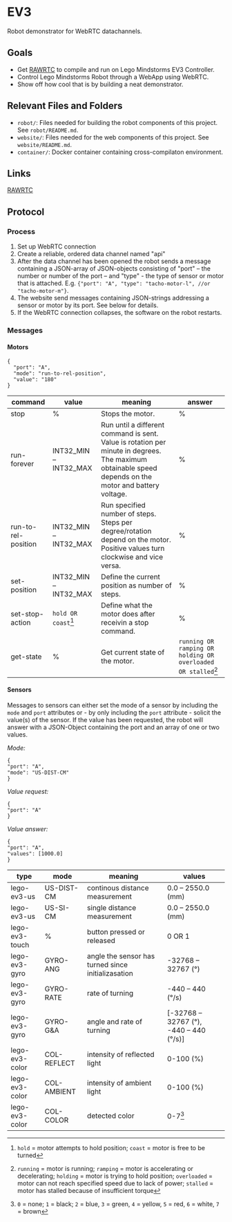 # EV3 #

Robot demonstrator for WebRTC datachannels.

## Goals ##

  * Get [RAWRTC](https://github.com/rawrtc/rawrtc) to compile and run on Lego Mindstorms EV3 Controller.
  * Control Lego Mindstorms Robot through a WebApp using WebRTC.
  * Show off how cool that is by building a neat demonstrator.
  
## Relevant Files and Folders

- `robot/`: Files needed for building the robot components of this project. See `robot/README.md`.
- `website/`: Files needed for the web components of this project. See `website/README.md`.
- `container/`: Docker container containing cross-compilaton environment.

## Links ##

[RAWRTC](https://github.com/rawrtc/rawrtc)

## Protocol

### Process

1. Set up WebRTC connection
2. Create a reliable, ordered data channel named "api"
3. After the data channel has been opened the robot sends a message containing a JSON-array of JSON-objects consisting of "port" – the number or number of the port –  and "type" - the type of sensor or motor that is attached. E.g. `{"port": "A", "type": "tacho-motor-l", //or "tacho-motor-m"}`.
4. The website send messages containing JSON-strings addressing a sensor or motor by its port. See below for details.
5. If the WebRTC connection collapses, the software on the robot restarts.

### Messages

#### Motors

```
{
  "port": "A", 
  "mode": "run-to-rel-position",
  "value": "180"
}
```

| command             | value                 | meaning                                                                                                                                                | answer                                                       |
|---------------------|-----------------------|--------------------------------------------------------------------------------------------------------------------------------------------------------|--------------------------------------------------------------|
| stop                | %                     | Stops the motor.                                                                                                                                       | %                                                            |
| run-forever         | INT32_MIN – INT32_MAX | Run until a different command is sent. Value is rotation per minute in degrees. The maximum obtainable speed depends on the motor and battery voltage. | %                                                            |
| run-to-rel-position | INT32_MIN – INT32_MAX | Run specified number of steps. Steps per degree/rotation depend on the motor. Positive values turn clockwise and vice versa.                           | %                                                            |
| set-position        | INT32_MIN – INT32_MAX | Define the current position as <value> number of steps.                                                                                                | %                                                            |
| set-stop-action     | `hold OR coast`[^1]   | Define what the motor does after receivin a stop command.                                                                                              | %                                                            |
| get-state           | %                     | Get current state of the motor.                                                                                                                        | `running OR ramping OR holding OR overloaded OR stalled`[^2] |

#### Sensors

Messages to sensors can either set the mode of a sensor by including the `mode` and `port` attributes or - by only including the `port` attribute - solicit the value(s) of the sensor. If the value has been requested, the robot will answer with a JSON-Object containing the port and an array of one or two values. 

*Mode:*
 ```
{
"port": "A",
"mode": "US-DIST-CM"
}
```
*Value request:*
```
{
"port": "A"
}
 ```

*Value answer:*
```
{
"port": "A",
"values": [1000.0]
}
 ```
 
 | type           | mode        | meaning                                            | values                                   |
 |----------------|-------------|----------------------------------------------------|------------------------------------------|
 | lego-ev3-us    | US-DIST-CM  | continous distance measurement                     | 0.0 – 2550.0 (mm)                        |
 | lego-ev3-us    | US-SI-CM    | single distance measurement                        | 0.0 – 2550.0  (mm)                       |
 | lego-ev3-touch | %           | button pressed or released                         | 0 OR 1                                   |
 | lego-ev3-gyro  | GYRO-ANG    | angle the sensor has turned since initializasation | -32768 – 32767 (°)                       |
 | lego-ev3-gyro  | GYRO-RATE   | rate of turning                                    | -440 – 440 (°/s)                         |
 | lego-ev3-gyro  | GYRO-G&A    | angle and rate of turning                          | \[-32768 – 32767 (°), -440 – 440 (°/s)\] |
 | lego-ev3-color | COL-REFLECT | intensity of reflected light                       | 0-100 (%)                                |
 | lego-ev3-color | COL-AMBIENT | intensity of ambient light                         | 0-100 (%)                                |
 | lego-ev3-color | COL-COLOR   | detected color                                     | 0-7[^3]                                  |


[^1]: `hold` = motor attempts to hold position; `coast` = motor is free to be turned
[^2]: `running` = motor is running; `ramping` = motor is accelerating or decelerating; `holding` = motor is trying to hold position; `overloaded` = motor can not reach specified speed due to lack of power; `stalled` = motor has stalled because of insufficient torque
[^3]: `0` = none; `1` = black; `2` = blue, `3` = green, `4` = yellow, `5` = red, `6` = white, `7` = brown
